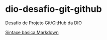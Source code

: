 # dio-desafio-git-github
Desafio de Projeto Git/GitHub da DIO

[Sintaxe básica Markdown](https://www.markdownguide.org/basic-syntax/)
